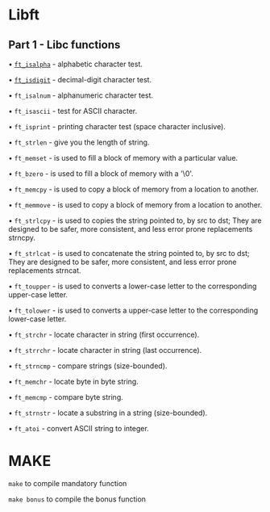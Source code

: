 # Libft #
## Part 1 - Libc functions ##

• [`ft_isalpha`](https://github.com/imahri/libft_FX/blob/main/ft_isalpha.c "ft_isalpha") - alphabetic character test.

• [`ft_isdigit`](https://github.com/imahri/libft_FX/blob/main/ft_isdigit.c "ft_isdigit") - decimal-digit character test.

• `ft_isalnum` - alphanumeric character test.

• `ft_isascii` - test for ASCII character.

• `ft_isprint` - printing character test (space character inclusive).

• `ft_strlen` - give you the length of string.

• `ft_memset` - is used to fill a block of memory with a particular value.

• `ft_bzero` - is used to fill a block of memory with a '\0'.

• `ft_memcpy` - is used to copy a block of memory from a location to another.

• `ft_memmove` - is used to copy a block of memory from a location to another.

• `ft_strlcpy` - is used to copies the string pointed to, by src to dst; They are designed to be safer, more consistent, and less error prone replacements strncpy.

• `ft_strlcat` - is used to concatenate the string pointed to, by src to dst; They are designed to be safer, more consistent, and less error prone replacements strncat.

• `ft_toupper` - is used to converts a lower-case letter to the corresponding upper-case letter.

• `ft_tolower` - is used to converts a upper-case letter to the corresponding lower-case letter.

• `ft_strchr` - locate character in string (first occurrence).

• `ft_strrchr` - locate character in string (last occurrence).

• `ft_strncmp` - compare strings (size-bounded).

• `ft_memchr` - locate byte in byte string.

• `ft_memcmp` - compare byte string.

• `ft_strnstr` - locate a substring in a string (size-bounded).

• `ft_atoi` - convert ASCII string to integer.

# MAKE #

`make` to compile mandatory function

`make bonus` to compile the bonus function
